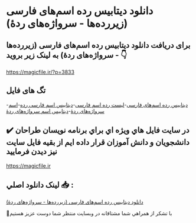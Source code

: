 # دانلود دیتابیس رده اسم‌های فارسی (زیررده‌ها - سرواژه‌های ردهٔ)

## برای دریافت دانلود دیتابیس رده اسم‌های فارسی (زیررده‌ها - سرواژه‌های ردهٔ) به لینک زیر بروید 👇

https://magicfile.ir/?p=3833

## تگ های فایل

-[دیتابیس رده اسم‌های فارسی](https://magicfile.ir/product/%d8%af%db%8c%d8%aa%d8%a7%d8%a8%db%8c%d8%b3%d8%b1%d8%af%d9%87-%d8%a7%d8%b3%d9%85%d9%87%d8%a7%db%8c-%d9%81%d8%a7%d8%b1%d8%b3%db%8c-%d8%b2%db%8c%d8%b1%d8%b1%d8%af%d9%87%d9%87%d8%a7-%d8%b3%d8%b1%d9%88%d8%a7%da%98%d9%87%d9%87%d8%a7%db%8c-%d8%b1%d8%af%d9%87/)-[لیست رده اسم فارسی](https://magicfile.ir/product/%d8%af%db%8c%d8%aa%d8%a7%d8%a8%db%8c%d8%b3%d8%b1%d8%af%d9%87-%d8%a7%d8%b3%d9%85%d9%87%d8%a7%db%8c-%d9%81%d8%a7%d8%b1%d8%b3%db%8c-%d8%b2%db%8c%d8%b1%d8%b1%d8%af%d9%87%d9%87%d8%a7-%d8%b3%d8%b1%d9%88%d8%a7%da%98%d9%87%d9%87%d8%a7%db%8c-%d8%b1%d8%af%d9%87/)-[دیتابیس اسم فارسی رده](https://magicfile.ir/product/%d8%af%db%8c%d8%aa%d8%a7%d8%a8%db%8c%d8%b3%d8%b1%d8%af%d9%87-%d8%a7%d8%b3%d9%85%d9%87%d8%a7%db%8c-%d9%81%d8%a7%d8%b1%d8%b3%db%8c-%d8%b2%db%8c%d8%b1%d8%b1%d8%af%d9%87%d9%87%d8%a7-%d8%b3%d8%b1%d9%88%d8%a7%da%98%d9%87%d9%87%d8%a7%db%8c-%d8%b1%d8%af%d9%87/)-[اسم سرواژه‌های ردهٔ](https://magicfile.ir/product/%d8%af%db%8c%d8%aa%d8%a7%d8%a8%db%8c%d8%b3%d8%b1%d8%af%d9%87-%d8%a7%d8%b3%d9%85%d9%87%d8%a7%db%8c-%d9%81%d8%a7%d8%b1%d8%b3%db%8c-%d8%b2%db%8c%d8%b1%d8%b1%d8%af%d9%87%d9%87%d8%a7-%d8%b3%d8%b1%d9%88%d8%a7%da%98%d9%87%d9%87%d8%a7%db%8c-%d8%b1%d8%af%d9%87/)-[دیتابیس اسم سرواژه‌های ردهٔ](https://magicfile.ir/product/%d8%af%db%8c%d8%aa%d8%a7%d8%a8%db%8c%d8%b3%d8%b1%d8%af%d9%87-%d8%a7%d8%b3%d9%85%d9%87%d8%a7%db%8c-%d9%81%d8%a7%d8%b1%d8%b3%db%8c-%d8%b2%db%8c%d8%b1%d8%b1%d8%af%d9%87%d9%87%d8%a7-%d8%b3%d8%b1%d9%88%d8%a7%da%98%d9%87%d9%87%d8%a7%db%8c-%d8%b1%d8%af%d9%87/)

## ✔️ در سايت فايل هاي ويژه اي براي برنامه نويسان طراحان دانشجويان و دانش آموزان قرار داده ايم از بقيه فايل سايت نيز ديدن فرماييد

https://magicfile.ir


## لينک دانلود اصلي 📥 :

[دانلود دیتابیس رده اسم‌های فارسی (زیررده‌ها - سرواژه‌های ردهٔ)](https://magicfile.ir/product/%d8%af%db%8c%d8%aa%d8%a7%d8%a8%db%8c%d8%b3%d8%b1%d8%af%d9%87-%d8%a7%d8%b3%d9%85%d9%87%d8%a7%db%8c-%d9%81%d8%a7%d8%b1%d8%b3%db%8c-%d8%b2%db%8c%d8%b1%d8%b1%d8%af%d9%87%d9%87%d8%a7-%d8%b3%d8%b1%d9%88%d8%a7%da%98%d9%87%d9%87%d8%a7%db%8c-%d8%b1%d8%af%d9%87/) 


🙏با تشکر از همراهي شما مشتاقانه در وبسایت منتظر شما دوست عزیز هستیم

